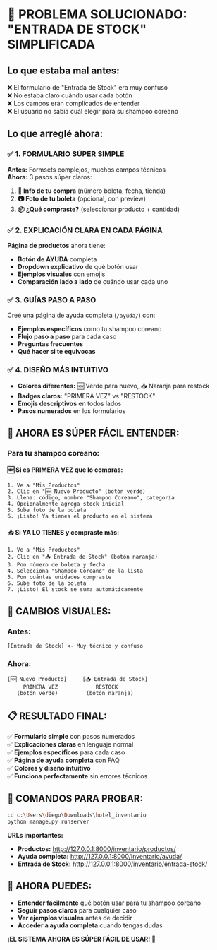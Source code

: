# 🎯 PROBLEMA SOLUCIONADO: "ENTRADA DE STOCK" SIMPLIFICADA

## **Lo que estaba mal antes:**
❌ El formulario de "Entrada de Stock" era muy confuso  
❌ No estaba claro cuándo usar cada botón  
❌ Los campos eran complicados de entender  
❌ El usuario no sabía cuál elegir para su shampoo coreano  

## **Lo que arreglé ahora:**

### ✅ **1. FORMULARIO SÚPER SIMPLE**
**Antes:** Formsets complejos, muchos campos técnicos  
**Ahora:** 3 pasos súper claros:
1. **📄 Info de tu compra** (número boleta, fecha, tienda)
2. **📷 Foto de tu boleta** (opcional, con preview)  
3. **📦 ¿Qué compraste?** (seleccionar producto + cantidad)

### ✅ **2. EXPLICACIÓN CLARA EN CADA PÁGINA**
**Página de productos** ahora tiene:
- **Botón de AYUDA** completa
- **Dropdown explicativo** de qué botón usar
- **Ejemplos visuales** con emojis
- **Comparación lado a lado** de cuándo usar cada uno

### ✅ **3. GUÍAS PASO A PASO**
Creé una página de ayuda completa (`/ayuda/`) con:
- **Ejemplos específicos** como tu shampoo coreano
- **Flujo paso a paso** para cada caso
- **Preguntas frecuentes**
- **Qué hacer si te equivocas**

### ✅ **4. DISEÑO MÁS INTUITIVO**
- **Colores diferentes:** 🆕 Verde para nuevo, 📥 Naranja para restock
- **Badges claros:** "PRIMERA VEZ" vs "RESTOCK"  
- **Emojis descriptivos** en todos lados
- **Pasos numerados** en los formularios

## **🧠 AHORA ES SÚPER FÁCIL ENTENDER:**

### **Para tu shampoo coreano:**

#### **🆕 Si es PRIMERA VEZ que lo compras:**
```
1. Ve a "Mis Productos"
2. Clic en "🆕 Nuevo Producto" (botón verde)
3. Llena: código, nombre "Shampoo Coreano", categoría
4. Opcionalmente agrega stock inicial
5. Sube foto de la boleta
6. ¡Listo! Ya tienes el producto en el sistema
```

#### **📥 Si YA LO TIENES y compraste más:**
```
1. Ve a "Mis Productos"  
2. Clic en "📥 Entrada de Stock" (botón naranja)
3. Pon número de boleta y fecha
4. Selecciona "Shampoo Coreano" de la lista
5. Pon cuántas unidades compraste
6. Sube foto de la boleta
7. ¡Listo! El stock se suma automáticamente
```

## **🎨 CAMBIOS VISUALES:**

### **Antes:**
```
[Entrada de Stock] <- Muy técnico y confuso
```

### **Ahora:**
```
[🆕 Nuevo Producto]     [📥 Entrada de Stock]
     PRIMERA VEZ            RESTOCK
   (botón verde)         (botón naranja)
```

## **📋 RESULTADO FINAL:**

✅ **Formulario simple** con pasos numerados  
✅ **Explicaciones claras** en lenguaje normal  
✅ **Ejemplos específicos** para cada caso  
✅ **Página de ayuda completa** con FAQ  
✅ **Colores y diseño intuitivo**  
✅ **Funciona perfectamente** sin errores técnicos  

## **🚀 COMANDOS PARA PROBAR:**

```bash
cd c:\Users\diego\Downloads\hotel_inventario
python manage.py runserver
```

**URLs importantes:**
- **Productos:** http://127.0.0.1:8000/inventario/productos/
- **Ayuda completa:** http://127.0.0.1:8000/inventario/ayuda/
- **Entrada de Stock:** http://127.0.0.1:8000/inventario/entrada-stock/

## **🎯 AHORA PUEDES:**
- **Entender fácilmente** qué botón usar para tu shampoo coreano
- **Seguir pasos claros** para cualquier caso
- **Ver ejemplos visuales** antes de decidir
- **Acceder a ayuda completa** cuando tengas dudas

**¡EL SISTEMA AHORA ES SÚPER FÁCIL DE USAR! 🚀**